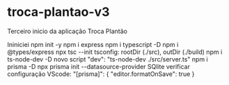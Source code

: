 # troca-plantao-v3
Terceiro inicio da aplicação Troca Plantão

Ininiciei npm init -y
npm i express
npm i typescript -D
npm i @types/express
npx tsc --init
tsconfig: rootDir (./src), outDir (./build)
npm i ts-node-dev -D
novo script "dev": "ts-node-dev ./src/server.ts"
npm i prisma -D
npx prisma init --datasource-provider SQlite
verificar configuração VScode: "[prisma]": { "editor.formatOnSave": true }
